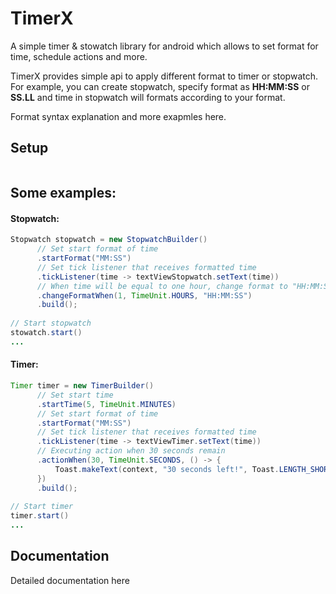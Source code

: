 # TimerX
A simple timer & stowatch library for android which allows to set format for time, schedule actions and more.

TimerX provides simple api to apply different format to timer or stopwatch. For example, you can create stopwatch, specify format as **HH:MM:SS** or **SS.LL** and time in stopwatch will formats according to your format. 

Format syntax explanation and more exapmles here.

## Setup
```groovy

```


## Some examples:
#### Stopwatch:
```java
Stopwatch stopwatch = new StopwatchBuilder()
      // Set start format of time
      .startFormat("MM:SS")
      // Set tick listener that receives formatted time
      .tickListener(time -> textViewStopwatch.setText(time)) 
      // When time will be equal to one hour, change format to "HH:MM:SS"
      .changeFormatWhen(1, TimeUnit.HOURS, "HH:MM:SS")
      .build();
      
// Start stopwatch
stowatch.start()
...
```

#### Timer:
```java
Timer timer = new TimerBuilder()
      // Set start time
      .startTime(5, TimeUnit.MINUTES)
      // Set start format of time
      .startFormat("MM:SS")
      // Set tick listener that receives formatted time
      .tickListener(time -> textViewTimer.setText(time))
      // Executing action when 30 seсonds remain
      .actionWhen(30, TimeUnit.SECONDS, () -> {
          Toast.makeText(context, "30 seconds left!", Toast.LENGTH_SHORT).show();
      })
      .build();
      
// Start timer
timer.start()
...
```

## Documentation
Detailed documentation here
